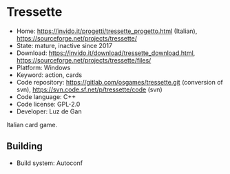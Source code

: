 # Tressette

- Home: https://invido.it/progetti/tressette_progetto.html (Italian), https://sourceforge.net/projects/tressette/
- State: mature, inactive since 2017
- Download: https://invido.it/download/tressette_download.html, https://sourceforge.net/projects/tressette/files/
- Platform: Windows
- Keyword: action, cards
- Code repository: https://gitlab.com/osgames/tressette.git (conversion of svn), https://svn.code.sf.net/p/tressette/code (svn)
- Code language: C++
- Code license: GPL-2.0
- Developer: Luz de Gan

Italian card game.

## Building

- Build system: Autoconf
